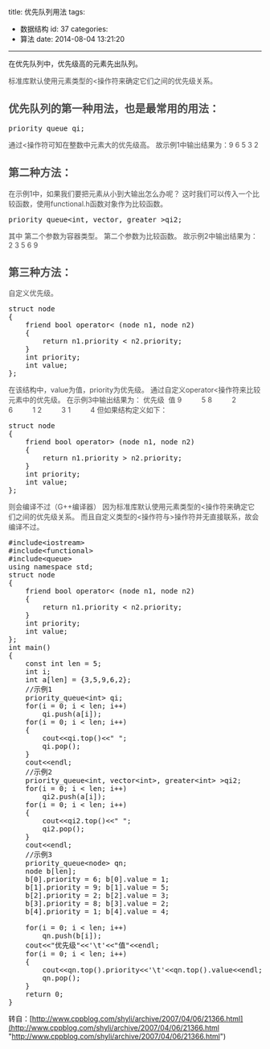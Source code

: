 title: 优先队列用法
tags:
  - 数据结构
id: 37
categories:
  - 算法
date: 2014-08-04 13:21:20
---

在优先队列中，优先级高的元素先出队列。

<span style="color: #4b4b4b;">标准库默认使用元素类型的&lt;操作符来确定它们之间的优先级关系。</span>

## <span style="color: #4b4b4b;">优先队列的第一种用法，也是最常用的用法：</span>

<pre class="font-size:15 lang:c++ decode:true">priority_queue qi;</pre>
<span style="color: #4b4b4b;">通过&lt;操作符可知在整数中元素大的优先级高。</span>
<span style="color: #4b4b4b;">故示例1中输出结果为：9 6 5 3 2</span>
<!-- more -->

## <span style="color: #4b4b4b;">第二种方法：</span>

<span style="color: #4b4b4b;">在示例1中，如果我们要把元素从小到大输出怎么办呢？</span>
<span style="color: #4b4b4b;">这时我们可以传入一个比较函数，使用functional.h函数对象作为比较函数。</span>
<pre class="font-size:15 lang:c++ decode:true">priority_queue&lt;int, vector, greater &gt;qi2;</pre>
<span style="color: #4b4b4b;">其中</span>
<span style="color: #4b4b4b;">第二个参数为容器类型。</span>
<span style="color: #4b4b4b;">第二个参数为比较函数。</span>
<span style="color: #4b4b4b;">故示例2中输出结果为：2 3 5 6 9</span>

## <span style="color: #4b4b4b;">第三种方法：</span>

<span style="color: #4b4b4b;">自定义优先级。</span>
<pre class="font-size:15 lang:c++ decode:true">struct node
{
    friend bool operator&lt; (node n1, node n2)
    {
        return n1.priority &lt; n2.priority;
    }
    int priority;
    int value;
};</pre>
<span style="color: #4b4b4b;">在该结构中，value为值，priority为优先级。</span>
<span style="color: #4b4b4b;">通过自定义operator&lt;操作符来比较元素中的优先级。</span>
<span style="color: #4b4b4b;">在示例3中输出结果为：</span>
<span style="color: #4b4b4b;">优先级  值</span>
<span style="color: #4b4b4b;">9          5</span>
<span style="color: #4b4b4b;">8          2</span>
<span style="color: #4b4b4b;">6          1</span>
<span style="color: #4b4b4b;">2          3</span>
<span style="color: #4b4b4b;">1          4</span>
<span style="color: #4b4b4b;">但如果结构定义如下：</span>
<pre class="font-size:15 lang:c++ decode:true">struct node
{
    friend bool operator&gt; (node n1, node n2)
    {
        return n1.priority &gt; n2.priority;
    }
    int priority;
    int value;
};</pre>
<span style="color: #4b4b4b;">则会编译不过（G++编译器）</span>
<span style="color: #4b4b4b;">因为标准库默认使用元素类型的&lt;操作符来确定它们之间的优先级关系。</span>
<span style="color: #4b4b4b;">而且自定义类型的&lt;操作符与&gt;操作符并无直接联系，故会编译不过。</span>
<pre class="font-size:15 lang:default decode:true ">#include&lt;iostream&gt;
#include&lt;functional&gt;
#include&lt;queue&gt;
using namespace std;
struct node
{
    friend bool operator&lt; (node n1, node n2)
    {
        return n1.priority &lt; n2.priority;
    }
    int priority;
    int value;
};
int main()
{
    const int len = 5;
    int i;
    int a[len] = {3,5,9,6,2};
    //示例1
    priority_queue&lt;int&gt; qi;
    for(i = 0; i &lt; len; i++)
        qi.push(a[i]);
    for(i = 0; i &lt; len; i++)
    {
        cout&lt;&lt;qi.top()&lt;&lt;" ";
        qi.pop();
    }
    cout&lt;&lt;endl;
    //示例2
    priority_queue&lt;int, vector&lt;int&gt;, greater&lt;int&gt; &gt;qi2;
    for(i = 0; i &lt; len; i++)
        qi2.push(a[i]);
    for(i = 0; i &lt; len; i++)
    {
        cout&lt;&lt;qi2.top()&lt;&lt;" ";
        qi2.pop();
    }
    cout&lt;&lt;endl;
    //示例3
    priority_queue&lt;node&gt; qn;
    node b[len];
    b[0].priority = 6; b[0].value = 1; 
    b[1].priority = 9; b[1].value = 5; 
    b[2].priority = 2; b[2].value = 3; 
    b[3].priority = 8; b[3].value = 2; 
    b[4].priority = 1; b[4].value = 4; 

    for(i = 0; i &lt; len; i++)
        qn.push(b[i]);
    cout&lt;&lt;"优先级"&lt;&lt;'\t'&lt;&lt;"值"&lt;&lt;endl;
    for(i = 0; i &lt; len; i++)
    {
        cout&lt;&lt;qn.top().priority&lt;&lt;'\t'&lt;&lt;qn.top().value&lt;&lt;endl;
        qn.pop();
    }
    return 0;
}</pre>
<!--more-->

转自：[http://www.cppblog.com/shyli/archive/2007/04/06/21366.html](http://www.cppblog.com/shyli/archive/2007/04/06/21366.html "http://www.cppblog.com/shyli/archive/2007/04/06/21366.html")
